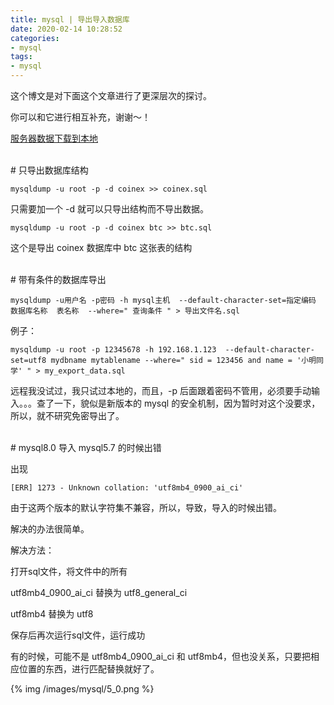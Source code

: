 ```yaml
---
title: mysql | 导出导入数据库
date: 2020-02-14 10:28:52
categories:
- mysql
tags:
- mysql
---
```

这个博文是对下面这个文章进行了更深层次的探讨。

你可以和它进行相互补充，谢谢～！

[服务器数据下载到本地](https://benpaodewoniu.github.io/2019/10/27/mysql2/)

<!-- more -->

<br/>
# 只导出数据库结构
<br/>

	mysqldump -u root -p -d coinex >> coinex.sql

只需要加一个 -d 就可以只导出结构而不导出数据。

	mysqldump -u root -p -d coinex btc >> btc.sql

这个是导出 coinex 数据库中 btc 这张表的结构

<br/>
# 带有条件的数据库导出
<br/>

	mysqldump -u用户名 -p密码 -h mysql主机  --default-character-set=指定编码  数据库名称  表名称  --where=" 查询条件 " > 导出文件名.sql

例子：

	mysqldump -u root -p 12345678 -h 192.168.1.123  --default-character-set=utf8 mydbname mytablename --where=" sid = 123456 and name = '小明同学' " > my_export_data.sql

远程我没试过，我只试过本地的，而且，-p 后面跟着密码不管用，必须要手动输入。。。查了一下，貌似是新版本的 mysql 的安全机制，因为暂时对这个没要求，所以，就不研究免密导出了。

<br/>
# mysql8.0 导入 mysql5.7 的时候出错
<br/>

出现

	[ERR] 1273 - Unknown collation: 'utf8mb4_0900_ai_ci'

由于这两个版本的默认字符集不兼容，所以，导致，导入的时候出错。

解决的办法很简单。

解决方法：

打开sql文件，将文件中的所有

utf8mb4_0900_ai_ci 替换为 utf8_general_ci

utf8mb4 替换为 utf8

保存后再次运行sql文件，运行成功

有的时候，可能不是 utf8mb4_0900_ai_ci 和 utf8mb4，但也没关系，只要把相应位置的东西，进行匹配替换就好了。

{% img /images/mysql/5_0.png %}
